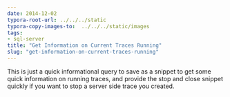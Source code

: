 ```yaml
---
date: 2014-12-02
typora-root-url: ../../../static
typora-copy-images-to:  ../../../static/images
tags:
- sql-server
title: "Get Information on Current Traces Running"
slug: "get-information-on-current-traces-running"
---
```


This is just a quick informational query to save as a snippet to get some quick information on running traces, and provide the stop and close snippet quickly if you want to stop a server side trace you created.

<script src="https://gist.github.com/sheldonhull/2f0c53641421a9825e6b.js"></script>
